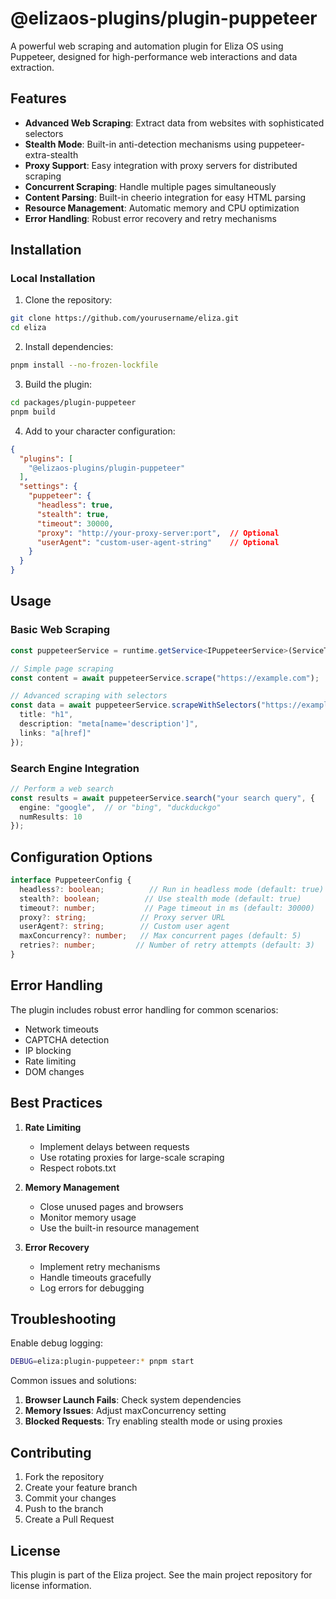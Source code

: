# @elizaos-plugins/plugin-puppeteer

A powerful web scraping and automation plugin for Eliza OS using Puppeteer, designed for high-performance web interactions and data extraction.

## Features

- **Advanced Web Scraping**: Extract data from websites with sophisticated selectors
- **Stealth Mode**: Built-in anti-detection mechanisms using puppeteer-extra-stealth
- **Proxy Support**: Easy integration with proxy servers for distributed scraping
- **Concurrent Scraping**: Handle multiple pages simultaneously
- **Content Parsing**: Built-in cheerio integration for easy HTML parsing
- **Resource Management**: Automatic memory and CPU optimization
- **Error Handling**: Robust error recovery and retry mechanisms

## Installation

### Local Installation

1. Clone the repository:
```bash
git clone https://github.com/yourusername/eliza.git
cd eliza
```

2. Install dependencies:
```bash
pnpm install --no-frozen-lockfile
```

3. Build the plugin:
```bash
cd packages/plugin-puppeteer
pnpm build
```

4. Add to your character configuration:
```json
{
  "plugins": [
    "@elizaos-plugins/plugin-puppeteer"
  ],
  "settings": {
    "puppeteer": {
      "headless": true,
      "stealth": true,
      "timeout": 30000,
      "proxy": "http://your-proxy-server:port",  // Optional
      "userAgent": "custom-user-agent-string"    // Optional
    }
  }
}
```

## Usage

### Basic Web Scraping

```typescript
const puppeteerService = runtime.getService<IPuppeteerService>(ServiceType.PUPPETEER);

// Simple page scraping
const content = await puppeteerService.scrape("https://example.com");

// Advanced scraping with selectors
const data = await puppeteerService.scrapeWithSelectors("https://example.com", {
  title: "h1",
  description: "meta[name='description']",
  links: "a[href]"
});
```

### Search Engine Integration

```typescript
// Perform a web search
const results = await puppeteerService.search("your search query", {
  engine: "google",  // or "bing", "duckduckgo"
  numResults: 10
});
```

## Configuration Options

```typescript
interface PuppeteerConfig {
  headless?: boolean;          // Run in headless mode (default: true)
  stealth?: boolean;          // Use stealth mode (default: true)
  timeout?: number;           // Page timeout in ms (default: 30000)
  proxy?: string;            // Proxy server URL
  userAgent?: string;        // Custom user agent
  maxConcurrency?: number;   // Max concurrent pages (default: 5)
  retries?: number;         // Number of retry attempts (default: 3)
}
```

## Error Handling

The plugin includes robust error handling for common scenarios:
- Network timeouts
- CAPTCHA detection
- IP blocking
- Rate limiting
- DOM changes

## Best Practices

1. **Rate Limiting**
   - Implement delays between requests
   - Use rotating proxies for large-scale scraping
   - Respect robots.txt

2. **Memory Management**
   - Close unused pages and browsers
   - Monitor memory usage
   - Use the built-in resource management

3. **Error Recovery**
   - Implement retry mechanisms
   - Handle timeouts gracefully
   - Log errors for debugging

## Troubleshooting

Enable debug logging:
```bash
DEBUG=eliza:plugin-puppeteer:* pnpm start
```

Common issues and solutions:
1. **Browser Launch Fails**: Check system dependencies
2. **Memory Issues**: Adjust maxConcurrency setting
3. **Blocked Requests**: Try enabling stealth mode or using proxies

## Contributing

1. Fork the repository
2. Create your feature branch
3. Commit your changes
4. Push to the branch
5. Create a Pull Request

## License

This plugin is part of the Eliza project. See the main project repository for license information.
